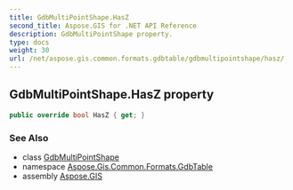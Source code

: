 ```yaml
---
title: GdbMultiPointShape.HasZ
second_title: Aspose.GIS for .NET API Reference
description: GdbMultiPointShape property. 
type: docs
weight: 30
url: /net/aspose.gis.common.formats.gdbtable/gdbmultipointshape/hasz/
---
```

## GdbMultiPointShape.HasZ property

```csharp
public override bool HasZ { get; }
```

### See Also

* class [GdbMultiPointShape](../)
* namespace [Aspose.Gis.Common.Formats.GdbTable](../../gdbmultipointshape/)
* assembly [Aspose.GIS](../../../)


